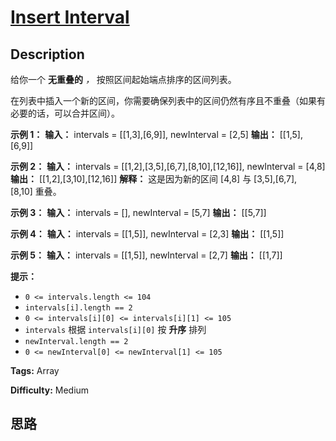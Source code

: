 # [Insert Interval][title]

## Description

给你一个 **无重叠的** _，_ 按照区间起始端点排序的区间列表。

在列表中插入一个新的区间，你需要确保列表中的区间仍然有序且不重叠（如果有必要的话，可以合并区间）。

**示例 1：**
            **输入：** intervals = [[1,3],[6,9]], newInterval = [2,5]    **输出：** [[1,5],[6,9]]    

**示例 2：**
            **输入：** intervals = [[1,2],[3,5],[6,7],[8,10],[12,16]], newInterval = [4,8]    **输出：** [[1,2],[3,10],[12,16]]    **解释：** 这是因为新的区间 [4,8] 与 [3,5],[6,7],[8,10] 重叠。

**示例 3：**
            **输入：** intervals = [], newInterval = [5,7]    **输出：** [[5,7]]    

**示例 4：**
            **输入：** intervals = [[1,5]], newInterval = [2,3]    **输出：** [[1,5]]    

**示例 5：**
            **输入：** intervals = [[1,5]], newInterval = [2,7]    **输出：** [[1,7]]    

**提示：**

  * `0 <= intervals.length <= 104`
  * `intervals[i].length == 2`
  * `0 <= intervals[i][0] <= intervals[i][1] <= 105`
  * `intervals` 根据 `intervals[i][0]` 按 **升序** 排列
  * `newInterval.length == 2`
  * `0 <= newInterval[0] <= newInterval[1] <= 105`


**Tags:** Array

**Difficulty:** Medium

## 思路

[title]: https://leetcode-cn.com/problems/insert-interval
